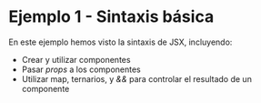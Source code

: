 # Ejemplo 1 - Sintaxis básica

En este ejemplo hemos visto la sintaxis de JSX, incluyendo:

- Crear y utilizar componentes
- Pasar _props_ a los componentes
- Utilizar map, ternarios, y _&&_ para controlar el resultado de un componente
